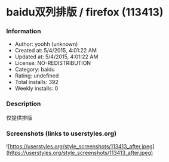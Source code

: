 # baidu双列排版 / firefox (113413)

### Information
- Author: yoohh (unknown)
- Created at: 5/4/2015, 4:01:22 AM
- Updated at: 5/4/2015, 4:01:22 AM
- License: NO-REDISTRIBUTION
- Category: baidu
- Rating: undefined
- Total installs: 392
- Weekly installs: 0


### Description
仅提供排版


### Screenshots (links to userstyles.org)
![https://userstyles.org/style_screenshots/113413_after.jpeg](https://userstyles.org/style_screenshots/113413_after.jpeg)


